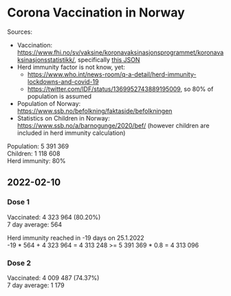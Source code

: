 # Corona Vaccination in Norway

Sources:

- Vaccination: <https://www.fhi.no/sv/vaksine/koronavaksinasjonsprogrammet/koronavaksinasjonsstatistikk/>, specifically [this JSON](https://www.fhi.no/api/chartdata/api/99119)
- Herd immunity factor is not know, yet:
  - <https://www.who.int/news-room/q-a-detail/herd-immunity-lockdowns-and-covid-19>
  - <https://twitter.com/IDF/status/1369952743889195009>, so 80% of population is assumed
- Population of Norway: <https://www.ssb.no/befolkning/faktaside/befolkningen>
- Statistics on Children in Norway: https://www.ssb.no/a/barnogunge/2020/bef/ (however children are included in herd immunity calculation)

Population: 5 391 369  
Children: 1 118 608  
Herd immunity: 80%  

## 2022-02-10

### Dose 1

Vaccinated: 4 323 964 (80.20%)  
7 day average: 564

Herd immunity reached in -19 days on 25.1.2022  
-19 * 564 + 4 323 964 = 4 313 248 >= 5 391 369 * 0.8 = 4 313 096

### Dose 2

Vaccinated: 4 009 487 (74.37%)  
7 day average: 1 179

